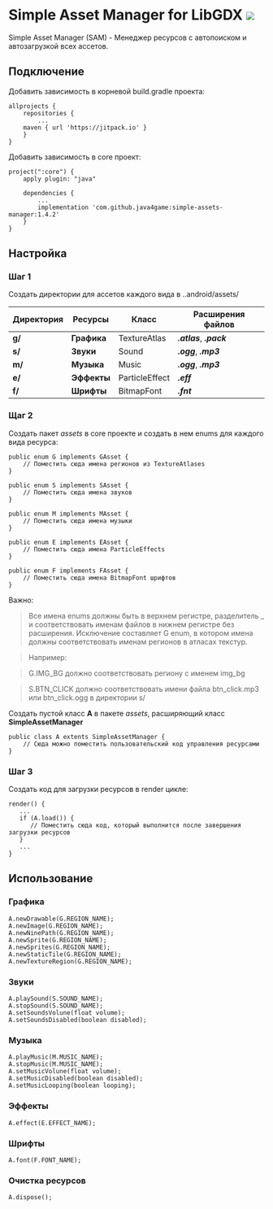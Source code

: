# Simple Asset Manager for LibGDX [![](https://jitpack.io/v/java4game/simple-assets-manager.svg)](https://jitpack.io/#java4game/simple-assets-manager)

Simple Asset Manager (SAM) - Менеджер ресурсов с автопоиском и автозагрузкой всех ассетов.

## Подключение

Добавить зависимость в корневой build.gradle проекта:
```
allprojects {
    repositories {
        ...
	maven { url 'https://jitpack.io' }
    }
}
```
Добавить зависимость в core проект:
```
project(":core") {
    apply plugin: "java"

    dependencies {
        ...
        implementation 'com.github.java4game:simple-assets-manager:1.4.2'
    }
}
```

## Настройка
### Шаг 1
Создать директории для ассетов каждого вида в ..android/assets/

Директория       | Ресурсы	     | Класс	     | Расширения файлов
------------ | ------------- | ------------- | -------------
**g/** | **Графика** | TextureAtlas   | ***.atlas***, ***.pack***
**s/** | **Звуки**   | Sound          | ***.ogg***, ***.mp3***
**m/** | **Музыка**  | Music          | ***.ogg***, ***.mp3***
**e/** | **Эффекты** | ParticleEffect | ***.eff***
**f/** | **Шрифты**  | BitmapFont     | ***.fnt***

### Щаг 2
Создать пакет *assets* в core проекте и создать в нем enums для каждого вида ресурса:
```
public enum G implements GAsset {
    // Поместить сюда имена регионов из TextureAtlases
}
```
```
public enum S implements SAsset {
    // Поместить сюда имена звуков
}
```
```
public enum M implements MAsset {
    // Поместить сюда имена музыки 
}
```
```
public enum E implements EAsset {
    // Поместить сюда имена ParticleEffects 
}
```
```
public enum F implements FAsset {
    // Поместить сюда имена BitmapFont шрифтов 
}
```
Важно:
> Все имена enums должны быть в верхнем регистре, разделитель _ и соответствовать именам файлов в нижнем регистре без расширения.
> Исключение составляет G enum, в котором имена должны соответствовать именам регионов в атласах текстур.

> Например:

> G.IMG_BG должно соответствовать региону с именем img_bg

> S.BTN_CLICK должно соответствовать имени файла btn_click.mp3 или btn_click.ogg в директории s/

Создать пустой класс **A** в пакете *assets*, расширяющий класс **SimpleAssetManager**
```
public class A extents SimpleAssetManager {
    // Сюда можно поместить пользовательский код управления ресурсами 
}
```

### Шаг 3
Создать код для загрузки ресурсов в render цикле:
```
render() {
   ...
   if (A.load()) {
      // Поместить сюда код, который выполнится после завершения загрузки ресурсов
   }
   ...
}
```
## Использование
### Графика
```
A.newDrawable(G.REGION_NAME);
A.newImage(G.REGION_NAME);
A.newNinePath(G.REGION_NAME);
A.newSprite(G.REGION_NAME);
A.newSprites(G.REGION_NAME);
A.newStaticTile(G.REGION_NAME);
A.newTextureRegion(G.REGION_NAME);
```
### Звуки
```
A.playSound(S.SOUND_NAME);
A.stopSound(S.SOUND_NAME);
A.setSoundsVolune(float volume);
A.setSoundsDisabled(boolean disabled);
```
### Музыка
```
A.playMusic(M.MUSIC_NAME);
A.stopMusic(M.MUSIC_NAME);
A.setMusicVolune(float volume);
A.setMusicDisabled(boolean disabled);
A.setMusicLooping(boolean looping);
```
### Эффекты
```
A.effect(E.EFFECT_NAME);
```
### Шрифты
```
A.font(F.FONT_NAME);
```
### Очистка ресурсов
```
A.dispose();
```
